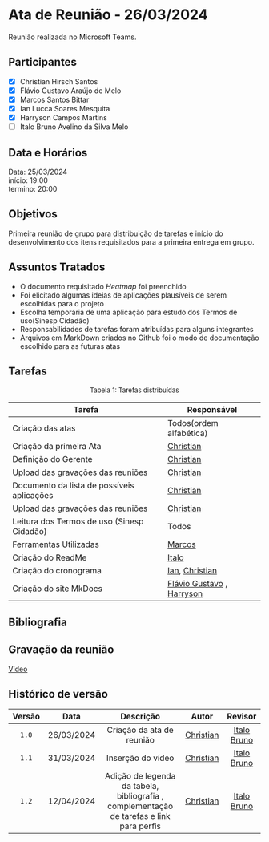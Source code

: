 # Ata de Reunião - 26/03/2024

Reunião realizada no Microsoft Teams.

## Participantes

- [x] Christian Hirsch Santos
- [x] Flávio Gustavo Araújo de Melo
- [x] Marcos Santos Bittar
- [x] Ian Lucca Soares Mesquita
- [x] Harryson Campos Martins
- [ ] Italo Bruno Avelino da Silva Melo

## Data e Horários

Data: 25/03/2024 \
início: 19:00 \
termino: 20:00

## Objetivos

Primeira reunião de grupo para distribuição de tarefas e início do desenvolvimento dos itens requisitados para a primeira entrega em grupo.  

## Assuntos Tratados

- O documento requisitado <i>Heatmap</i> foi preenchido 
- Foi elicitado algumas ideias de aplicações plausíveis de serem escolhidas para o projeto
- Escolha temporária de uma aplicação para estudo dos Termos de uso(Sinesp Cidadão)
- Responsabilidades de tarefas foram atribuídas para alguns integrantes
- Arquivos em MarkDown criados no Github foi o modo de documentação escolhido para as futuras atas

## Tarefas

<font size="2"><p style="text-align: center">Tabela 1: Tarefas distribuídas </p></font>

| Tarefa | Responsável |
| ---- | ---- |
| Criação das atas | Todos(ordem alfabética)
| Criação da primeira Ata |  [Christian](https://github.com/crstyhs)
| Definição do Gerente |   [Christian](https://github.com/crstyhs)
| Upload das gravações das reuniões |  [Christian](https://github.com/crstyhs)
| Documento da lista de possíveis aplicações |  [Christian](https://github.com/crstyhs)
| Upload das gravações das reuniões |  [Christian](https://github.com/crstyhs)
| Leitura dos Termos de uso (Sinesp Cidadão)  | Todos
| Ferramentas Utilizadas  | [Marcos](https://github.com/Bittarx)
| Criação do ReadMe  | [Italo](https://github.com/ItaloBrunoM)
| Criação do cronograma  | [Ian](https://github.com/IanLucca12),  [Christian](https://github.com/crstyhs)
| Criação do site MkDocs  | [Flávio Gustavo](https://github.com/flavioovatsug) , [Harryson](https://github.com/harry-cmartin) 

## Bibliografia

## Gravação da reunião

[Video](https://youtu.be/zzsI4X1Jgew)

## Histórico de versão
| Versão | Data | Descrição | Autor | Revisor |
| :----: | :--: | :-------: | :---: | :-----: |
| `1.0` | 26/03/2024 | Criação da ata de reunião |  [Christian](https://github.com/crstyhs) | [Italo Bruno](https://github.com/ItaloBrunoM) |
| `1.1` | 31/03/2024 | Inserção do vídeo |  [Christian](https://github.com/crstyhs) | [Italo Bruno](https://github.com/ItaloBrunoM) |
| `1.2` | 12/04/2024 | Adição de legenda da tabela, bibliografia , complementação de tarefas e link para perfis |  [Christian](https://github.com/crstyhs)| [Italo Bruno](https://github.com/ItaloBrunoM) |
